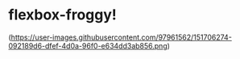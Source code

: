 # flexbox-froggy!
(https://user-images.githubusercontent.com/97961562/151706274-092189d6-dfef-4d0a-96f0-e634dd3ab856.png)
